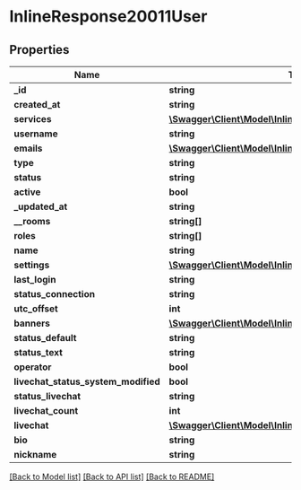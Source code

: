 # InlineResponse20011User

## Properties
Name | Type | Description | Notes
------------ | ------------- | ------------- | -------------
**_id** | **string** |  | [optional] 
**created_at** | **string** |  | [optional] 
**services** | [**\Swagger\Client\Model\InlineResponse20011UserServices**](InlineResponse20011UserServices.md) |  | [optional] 
**username** | **string** |  | [optional] 
**emails** | [**\Swagger\Client\Model\InlineResponse20032Emails[]**](InlineResponse20032Emails.md) |  | [optional] 
**type** | **string** |  | [optional] 
**status** | **string** |  | [optional] 
**active** | **bool** |  | [optional] 
**_updated_at** | **string** |  | [optional] 
**__rooms** | **string[]** |  | [optional] 
**roles** | **string[]** |  | [optional] 
**name** | **string** |  | [optional] 
**settings** | [**\Swagger\Client\Model\InlineResponse20011UserSettings**](InlineResponse20011UserSettings.md) |  | [optional] 
**last_login** | **string** |  | [optional] 
**status_connection** | **string** |  | [optional] 
**utc_offset** | **int** |  | [optional] 
**banners** | [**\Swagger\Client\Model\InlineResponse20011UserBanners**](InlineResponse20011UserBanners.md) |  | [optional] 
**status_default** | **string** |  | [optional] 
**status_text** | **string** |  | [optional] 
**operator** | **bool** |  | [optional] 
**livechat_status_system_modified** | **bool** |  | [optional] 
**status_livechat** | **string** |  | [optional] 
**livechat_count** | **int** |  | [optional] 
**livechat** | [**\Swagger\Client\Model\InlineResponse20011UserLivechat**](InlineResponse20011UserLivechat.md) |  | [optional] 
**bio** | **string** |  | [optional] 
**nickname** | **string** |  | [optional] 

[[Back to Model list]](../../README.md#documentation-for-models) [[Back to API list]](../../README.md#documentation-for-api-endpoints) [[Back to README]](../../README.md)

